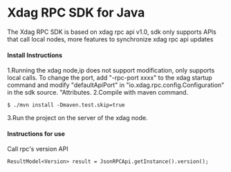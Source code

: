 

# Xdag RPC SDK for Java

The Xdag RPC SDK is based on xdag rpc api v1.0, sdk only supports APIs that call local nodes, more features to synchronize xdag rpc api updates

#### Install Instructions


1.Running the xdag node,ip does not support modification, only supports local calls. To change the port, add "-rpc-port xxxx" to the xdag startup command and modify "defaultApiPort" in "io.xdag.rpc.config.Configuration" in the sdk source. "Attributes.
2.Compile with maven command.

    $ ./mvn install -Dmaven.test.skip=true
  
3.Run the project on the server of the xdag node.

#### Instructions for use

Call rpc's version API

    ResultModel<Version> result = JsonRPCApi.getInstance().version();





